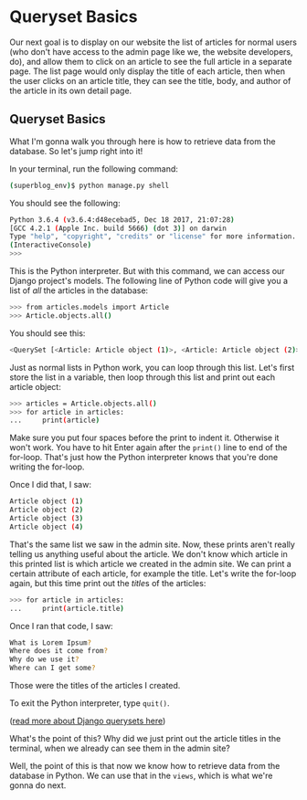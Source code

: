# Queryset Basics
Our next goal is to display on our website the list of articles for normal users (who don't have access to the admin page like we, the website developers, do), and allow them to click on an article to see the full article in a separate page. The list page would only display the title of each article, then when the user clicks on an article title, they can see the title, body, and author of the article in its own detail page.

## Queryset Basics
What I'm gonna walk you through here is how to retrieve data from the database. So let's jump right into it!

In your terminal, run the following command:
```bash
(superblog_env)$ python manage.py shell
```
You should see the following:
```bash
Python 3.6.4 (v3.6.4:d48ecebad5, Dec 18 2017, 21:07:28) 
[GCC 4.2.1 (Apple Inc. build 5666) (dot 3)] on darwin
Type "help", "copyright", "credits" or "license" for more information.
(InteractiveConsole)
>>> 
```
This is the Python interpreter. But with this command, we can access our Django project's models. The following line of Python code will give you a list of *all* the articles in the database:
```bash
>>> from articles.models import Article
>>> Article.objects.all()
```
You should see this:
```bash
<QuerySet [<Article: Article object (1)>, <Article: Article object (2)>, <Article: Article object (3)>, <Article: Article object (4)>]>
```
Just as normal lists in Python work, you can loop through this list. Let's first store the list in a variable, then loop through this list and print out each article object:
```bash
>>> articles = Article.objects.all()
>>> for article in articles:
...     print(article)
```
Make sure you put four spaces before the print to indent it. Otherwise it won't work. You have to hit Enter again after the `print()` line to end of the for-loop. That's just how the Python interpreter knows that you're done writing the for-loop.

Once I did that, I saw:
```bash
Article object (1)
Article object (2)
Article object (3)
Article object (4)
```
That's the same list we saw in the admin site. Now, these prints aren't really telling us anything useful about the article. We don't know which article in this printed list is which article we created in the admin site. We can print a certain attribute of each article, for example the title. Let's write the for-loop again, but this time print out the *title*s of the articles:
```bash
>>> for article in articles:
...     print(article.title)
```
Once I ran that code, I saw:
```bash
What is Lorem Ipsum?
Where does it come from?
Why do we use it?
Where can I get some?
```
Those were the titles of the articles I created.

To exit the Python interpreter, type `quit()`.

([read more about Django querysets here](https://docs.djangoproject.com/en/2.2/topics/db/queries/))

What's the point of this? Why did we just print out the article titles in the terminal, when we already can see them in the admin site?

Well, the point of this is that now we know how to retrieve data from the database in Python. We can use that in the `views`, which is what we're gonna do next.
